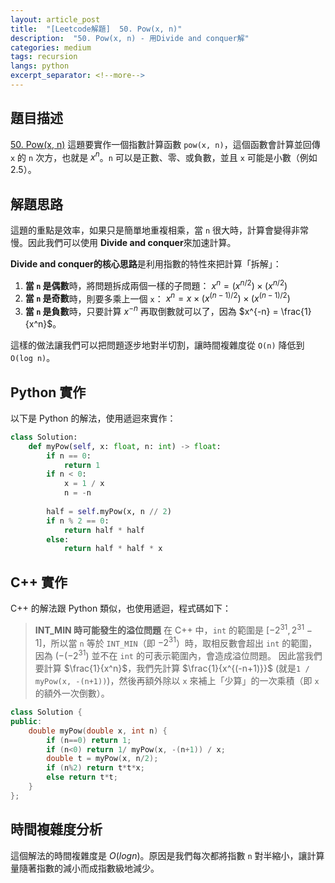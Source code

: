 ```yaml
---
layout: article_post
title:  "[Leetcode解題]  50. Pow(x, n)"
description:  "50. Pow(x, n) - 用Divide and conquer解"
categories: medium
tags: recursion
langs: python
excerpt_separator: <!--more-->
---
```


## 題目描述
[50. Pow(x, n)](https://leetcode.com/problems/powx-n/) 這題要實作一個指數計算函數 `pow(x, n)`，這個函數會計算並回傳 `x` 的 `n` 次方，也就是 $x^n$。`n` 可以是正數、零、或負數，並且 `x` 可能是小數（例如 2.5）。
<!--more-->

## 解題思路

這題的重點是效率，如果只是簡單地重複相乘，當 `n` 很大時，計算會變得非常慢。因此我們可以使用 **Divide and conquer**來加速計算。

**Divide and conquer的核心思路**是利用指數的特性來把計算「拆解」：
1. **當 `n` 是偶數**時，將問題拆成兩個一樣的子問題：
   $x^n = (x^{n/2}) \times (x^{n/2})$
2. **當 `n` 是奇數**時，則要多乘上一個 `x`：
   $x^n = x \times (x^{(n-1)/2}) \times (x^{(n-1)/2})$
3. **當 `n` 是負數**時，只要計算 $x^{-n}$ 再取倒數就可以了，因為 $x^{-n} = \frac{1}{x^n}$。

這樣的做法讓我們可以把問題逐步地對半切割，讓時間複雜度從 `O(n)` 降低到 `O(log n)`。

## Python 實作

以下是 Python 的解法，使用遞迴來實作：

```python
class Solution:
    def myPow(self, x: float, n: int) -> float:
        if n == 0:
            return 1
        if n < 0:
            x = 1 / x
            n = -n
        
        half = self.myPow(x, n // 2)
        if n % 2 == 0:
            return half * half
        else:
            return half * half * x
```

## C++ 實作

C++ 的解法跟 Python 類似，也使用遞迴，程式碼如下：


> **INT_MIN 時可能發生的溢位問題**
> 在 C++ 中，`int` 的範圍是 $[-2^{31}, 2^{31}-1]$，所以當 `n` 等於 `INT_MIN`（即 $-2^{31}$）時，取相反數會超出 `int` 的範圍，因為 $(-(-2^{31})$ 並不在 `int` 的可表示範圍內，會造成溢位問題。
因此當我們要計算 $\frac{1}{x^n}$，我們先計算 $\frac{1}{x^{(-n+1)}}$ (就是`1 / myPow(x, -(n+1))`)，然後再額外除以 `x` 來補上「少算」的一次乘積（即 `x` 的額外一次倒數）。
```cpp
class Solution {
public:
    double myPow(double x, int n) {
        if (n==0) return 1;
        if (n<0) return 1/ myPow(x, -(n+1)) / x;
        double t = myPow(x, n/2);
        if (n%2) return t*t*x;
        else return t*t;
    }
};
```

## 時間複雜度分析

這個解法的時間複雜度是 $O(log n)$。原因是我們每次都將指數 `n` 對半縮小，讓計算量隨著指數的減小而成指數級地減少。